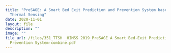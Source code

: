 ```yaml
---
title: "PreSAGE: A Smart Bed Exit Prediction and Prevention System based on
  Thermal Sensing"
date: 2020-11-01
layout: file
description: ""
image: ""
file_url: /files/351_TTSH _HIMSS 2019_PreSAGE A Smart Bed-Exit Prediction and
  Prevention System-combine.pdf
---
```

